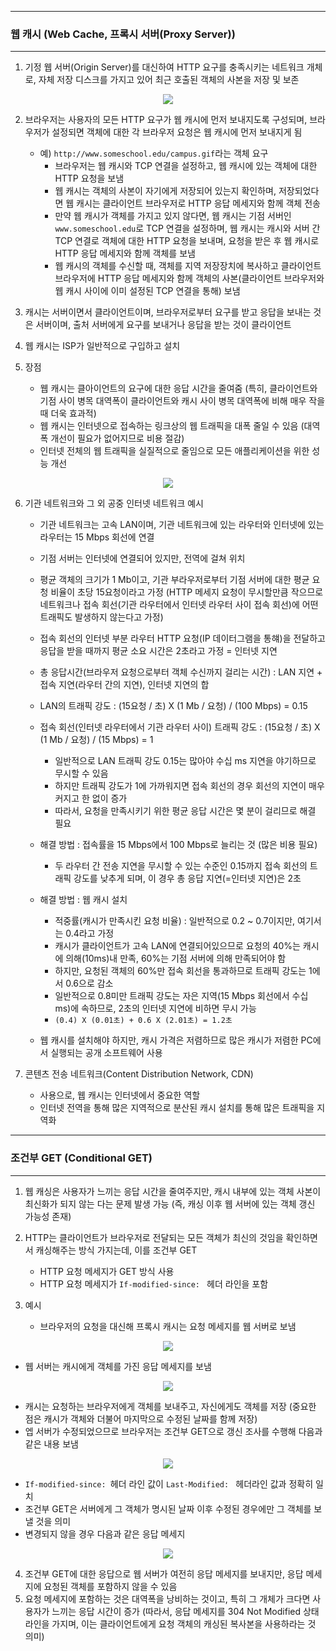 -----
### 웹 캐시 (Web Cache, 프록시 서버(Proxy Server))
-----
1. 기정 웹 서버(Origin Server)를 대신하여 HTTP 요구를 충족시키는 네트워크 개체로, 자체 저장 디스크를 가지고 있어 최근 호출된 객체의 사본을 저장 및 보존
<div align="center">
<img src="https://github.com/user-attachments/assets/4e51a766-203d-4a39-af01-9f592a1bf9d7">
</div>

2. 브라우저는 사용자의 모든 HTTP 요구가 웹 캐시에 먼저 보내지도록 구성되며, 브라우저가 설정되면 객체에 대한 각 브라우저 요청은 웹 캐시에 먼저 보내지게 됨
   - 예) ```http://www.someschool.edu/campus.gif```라는 객체 요구
     + 브라우저는 웹 캐시와 TCP 연결을 설정하고, 웹 캐시에 있는 객체에 대한 HTTP 요청을 보냄
     + 웹 캐시는 객체의 사본이 자기에게 저장되어 있는지 확인하며, 저장되었다면 웹 캐시는 클라이언트 브라우저로 HTTP 응답 메세지와 함께 객체 전송
     + 만약 웹 캐시가 객체를 가지고 있지 않다면, 웹 캐시는 기점 서버인 ```www.someschool.edu```로 TCP 연결을 설정하며, 웹 캐시는 캐시와 서버 간 TCP 연결로 객체에 대한 HTTP 요청을 보내며, 요청을 받은 후 웹 캐시로 HTTP 응답 메세지와 함께 객체를 보냄
     + 웹 캐시의 객체를 수신할 때, 객체를 지역 저장장치에 복사하고 클라이언트 브라우저에 HTTP 응답 메세지와 함께 객체의 사본(클라이언트 브라우저와 웹 캐시 사이에 이미 설정된 TCP 연결을 통해) 보냄

3. 캐시는 서버이면서 클라이언트이며, 브라우저로부터 요구를 받고 응답을 보내는 것은 서버이며, 출처 서버에게 요구를 보내거나 응답을 받는 것이 클라이언트
4. 웹 캐시는 ISP가 일반적으로 구입하고 설치
5. 장점
   - 웹 캐시는 클아이언트의 요구에 대한 응답 시간을 줄여줌 (특히, 클라이언트와 기점 사이 병목 대역폭이 클라이언트와 캐시 사이 병목 대역폭에 비해 매우 작을 때 더욱 효과적)
   - 웹 캐시는 인터넷으로 접속하는 링크상의 웹 트래픽을 대폭 줄일 수 있음 (대역폭 개선이 필요가 없어지므로 비용 절감)
   - 인터넷 전체의 웹 트래픽을 실질적으로 줄임으로 모든 애플리케이션을 위한 성능 개선

<div align="center">
<img src="https://github.com/user-attachments/assets/2bbf0a30-b6b9-4de3-820f-38467d1efaac">
</div>

6. 기관 네트워크와 그 외 공중 인터넷 네트워크 예시
   - 기관 네트워크는 고속 LAN이며, 기관 네트워크에 있는 라우터와 인터넷에 있는 라우터는 15 Mbps 회선에 연결
   - 기점 서버는 인터넷에 연결되어 있지만, 전역에 걸쳐 위치
   - 평균 객체의 크기가 1 Mb이고, 기관 부라우저로부터 기점 서버에 대한 평균 요청 비율이 초당 15요청이라고 가정 (HTTP 메세지 요청이 무시할만큼 작으므로 네트워크나 접속 회선(기관 라우터에서 인터넷 라우터 사이 접속 회선)에 어떤 트래픽도 발생하지 않는다고 가정)
   - 접속 회선의 인터넷 부분 라우터 HTTP 요청(IP 데이터그램을 통햬)을 전달하고 응답을 받을 때까지 평균 소요 시간은 2초라고 가정 = 인터넷 지연
   - 총 응답시간(브라우저 요청으로부터 객체 수신까지 걸리는 시간) : LAN 지연 + 접속 지연(라우터 간의 지연), 인터넷 지연의 합
   - LAN의 트래픽 강도 : (15요청 / 초) X (1 Mb / 요청) / (100 Mbps) = 0.15
   - 접속 회선(인터넷 라우터에서 기관 라우터 사이) 트래픽 강도 : (15요청 / 초) X (1 Mb / 요청) / (15 Mbps) = 1
     + 일반적으로 LAN 트래픽 강도 0.15는 많아야 수십 ms 지연을 야기하므로 무시할 수 있음
     + 하지만 트래픽 강도가 1에 가까워지면 접속 회선의 경우 회선의 지연이 매우 커지고 한 없이 증가
     + 따라서, 요청을 만족시키기 위한 평균 응답 시간은 몇 분이 걸리므로 해결 필요
    
   - 해결 방법 : 접속률을 15 Mbps에서 100 Mbps로 늘리는 것 (많은 비용 필요)
     + 두 라우터 간 전송 지연을 무시할 수 있는 수준인 0.15까지 접속 회선의 트래픽 강도를 낮추게 되며, 이 경우 총 응답 지연(=인터넷 지연)은 2초
   - 해결 방법 : 웹 캐시 설치
     + 적중률(캐시가 만족시킨 요청 비율) : 일반적으로 0.2 ~ 0.7이지만, 여기서는 0.4라고 가정
     + 캐시가 클라이언트가 고속 LAN에 연결되어있으므로 요청의 40%는 캐시에 의해(10ms)내 만족, 60%는 기점 서버에 의해 만족되어야 함
     + 하지만, 요청된 객체의 60%만 접속 회선을 통과하므로 트래픽 강도는 1에서 0.6으로 감소
     + 일반적으로 0.8미만 트래픽 강도는 자은 지역(15 Mbps 회선에서 수십 ms)에 속하므로, 2초의 인터넷 지연에 비하면 무시 가능
     + ```(0.4) X (0.01초) + 0.6 X (2.01초) = 1.2초```
   - 웹 캐시를 설치해야 하지만, 캐시 가격은 저렴하므로 많은 캐시가 저렴한 PC에서 실행되는 공개 소프트웨어 사용

7. 콘텐츠 전송 네트워크(Content Distribution Network, CDN)
   - 사용으로, 웹 캐시는 인터넷에서 중요한 역할
   - 인터넷 전역을 통해 많은 지역적으로 분산된 캐시 설치를 통해 많은 트래픽을 지역화

-----
### 조건부 GET (Conditional GET)
-----
1. 웹 캐싱은 사용자가 느끼는 응답 시간을 줄여주지만, 캐시 내부에 있는 객체 사본이 최신화가 되지 않는 다는 문제 발생 가능 (즉, 캐싱 이후 웹 서버에 있는 객체 갱신 가능성 존재)
2. HTTP는 클라이언트가 브라우저로 전달되는 모든 객체가 최신의 것임을 확인하면서 캐싱해주는 방식 가지는데, 이를 조건부 GET
   - HTTP 요청 메세지가 GET 방식 사용
   - HTTP 요청 메세지가 ```If-modified-since: ``` 헤더 라인을 포함

3. 예시
   - 브라우저의 요청을 대신해 프록시 캐시는 요청 메세지를 웹 서버로 보냄
<div align="center">
<img src="https://github.com/user-attachments/assets/fcbcb61e-1189-477c-a723-8e08d753d66d">
</div>

   - 웹 서버는 캐시에게 객체를 가진 응답 메세지를 보냄
<div align="center">
<img src="https://github.com/user-attachments/assets/568c52e4-6875-4da3-9f4c-d4a7ea7ed73b">
</div>

   - 캐시는 요청하는 브라우저에게 객체를 보내주고, 자신에게도 객체를 저장 (중요한 점은 캐시가 객체와 더불어 마지막으로 수정된 날짜를 함께 저장)
   - 엡 서버가 수정되었으므로 브라우저는 조건부 GET으로 갱신 조사를 수행해 다음과 같은 내용 보냄
<div align="center">
<img src="https://github.com/user-attachments/assets/00d8a602-9c1e-4dfc-b929-e85079d6e89b">
</div>

   - ```If-modified-since: ```헤더 라인 값이 ```Last-Modified: ``` 헤더라인 값과 정확히 일치
   - 조건부 GET은 서버에게 그 객체가 명시된 날짜 이후 수정된 경우에만 그 객체를 보낼 것을 의미
   - 변경되지 않을 경우 다음과 같은 응답 메세지
<div align="center">
<img src="https://github.com/user-attachments/assets/364175f5-ffeb-497a-8157-c3d9df74062c">
</div>

4. 조건부 GET에 대한 응답으로 웹 서버가 여전히 응답 메세지를 보내지만, 응답 메세지에 요청된 객체를 포함하지 않을 수 있음
5. 요청 메세지에 포함하는 것은 대역폭을 낭비하는 것이고, 특히 그 개체가 크다면 사용자가 느끼는 응답 시간이 증가 (따라서, 응답 메세지를 304 Not Modified 상태 라인을 가지며, 이는 클라이언트에게 요청 객체의 캐싱된 복사본을 사용하라는 것 의미)
